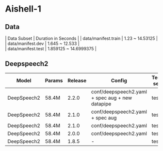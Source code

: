 # Aishell-1

## Data
| Data Subset | Duration in Seconds |
| data/manifest.train |  1.23 ~ 14.53125 |
| data/manifest.dev  | 1.645 ~ 12.533 |  
| data/manifest.test | 1.859125 ~ 14.6999375 |

## Deepspeech2

| Model | Params | Release | Config | Test set | Loss | CER |  
| --- | --- | --- | --- | --- | --- | --- |  
| DeepSpeech2 | 58.4M | 2.2.0 | conf/deepspeech2.yaml + spec aug + new datapipe | test | 6.396368026733398 | 0.068382 |  
| DeepSpeech2 | 58.4M | 2.1.0 | conf/deepspeech2.yaml + spec aug | test | 7.483316898345947 | 0.077860 |  
| DeepSpeech2 | 58.4M | 2.1.0 | conf/deepspeech2.yaml | test | 7.299022197723389 | 0.078671 |
| DeepSpeech2 | 58.4M | 2.0.0 | conf/deepspeech2.yaml | test | - | 0.078977 |  
| DeepSpeech2 | 58.4M | 1.8.5 | - | test | - | 0.080447 |  
